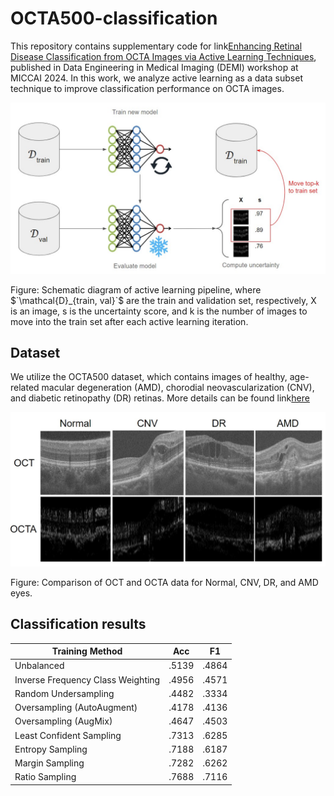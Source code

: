 # OCTA500-classification

This repository contains supplementary code for link[Enhancing Retinal Disease Classification from OCTA Images via Active Learning Techniques](), published in Data Engineering in Medical Imaging (DEMI) workshop at MICCAI 2024. In this work, we analyze active learning as a data subset technique to improve classification performance on OCTA images.

<p align="center">
  <img src="images/AL5.jpg" width="700">
</p>
Figure: Schematic diagram of active learning pipeline, where $`\mathcal{D}_{train, val}`$ are the train and validation set, respectively, X is an image, s is the uncertainty score, and k is the number of images to move into the train set after each active learning iteration.

## Dataset

We utilize the OCTA500 dataset, which contains images of healthy, age-related macular degeneration (AMD), chorodial neovascularization (CNV), and diabetic retinopathy (DR) retinas. More details can be found link[here](https://arxiv.org/abs/2012.07261)

<p align="center">
  <img src="images/OCTA3.jpg" width="700">
</p>
Figure: Comparison of OCT and OCTA data for Normal, CNV, DR, and AMD eyes.

## Classification results

| Training Method                   | Acc   | F1    |
|-----------------------------------|-------|-------|
| Unbalanced                        | .5139 | .4864 |
| Inverse Frequency Class Weighting | .4956 | .4571 |
| Random Undersampling              | .4482 | .3334 |
| Oversampling (AutoAugment)        | .4178 | .4136 |
| Oversampling (AugMix)             | .4647 | .4503 |
| Least Confident Sampling          | .7313 | .6285 |
| Entropy Sampling                  | .7188 | .6187 |
| Margin Sampling                   | .7282 | .6262 |
| Ratio Sampling                    | .7688 | .7116 |